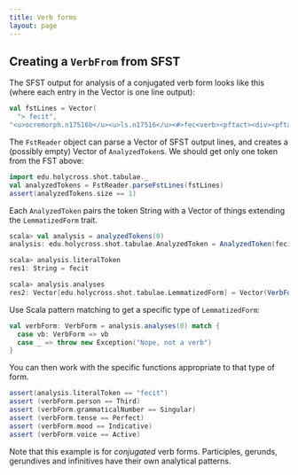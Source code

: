 ```yaml
---
title: Verb forms
layout: page
---
```




## Creating a `VerbFrom` from SFST

The SFST output for analysis of a conjugated verb form looks like this (where each entry in the Vector is one line output):

```scala
val fstLines = Vector(
  "> fecit",
"<u>ocremorph.n17516b</u><u>ls.n17516</u><#>fec<verb><pftact><div><pftact><verb>it<3rd><sg><pft><indic><act><u>livymorph.pftact_pft3</u>")
```

The `FstReader` object can parse a Vector of SFST output lines, and creates a (possibly empty) Vector of `AnalyzedToken`s.  We should get only one token from the FST above:


```scala
import edu.holycross.shot.tabulae._
val analyzedTokens = FstReader.parseFstLines(fstLines)
assert(analyzedTokens.size == 1)

```


Each `AnalyzedToken` pairs the token String with a Vector of things extending the  `LemmatizedForm` trait.

```scala
scala> val analysis = analyzedTokens(0)
analysis: edu.holycross.shot.tabulae.AnalyzedToken = AnalyzedToken(fecit,Vector(VerbForm(ls.n17516,ocremorph.n17516b,livymorph.pftact_pft3,Third,Singular,Perfect,Indicative,Active)))

scala> analysis.literalToken
res1: String = fecit

scala> analysis.analyses
res2: Vector[edu.holycross.shot.tabulae.LemmatizedForm] = Vector(VerbForm(ls.n17516,ocremorph.n17516b,livymorph.pftact_pft3,Third,Singular,Perfect,Indicative,Active))
```

Use Scala pattern matching to get a specific type of `LemmatizedForm`:

```scala
val verbForm: VerbForm = analysis.analyses(0) match {
  case vb: VerbForm => vb
  case _ => throw new Exception("Nope, not a verb")
}
```

You can then work with the specific functions appropriate to that type of form.

```scala
assert(analysis.literalToken == "fecit")
assert (verbForm.person == Third)
assert (verbForm.grammaticalNumber == Singular)
assert (verbForm.tense == Perfect)
assert (verbForm.mood == Indicative)
assert (verbForm.voice == Active)
```

Note that this example is for *conjugated* verb forms. Participles, gerunds, gerundives and infinitives have their own analytical patterns.
